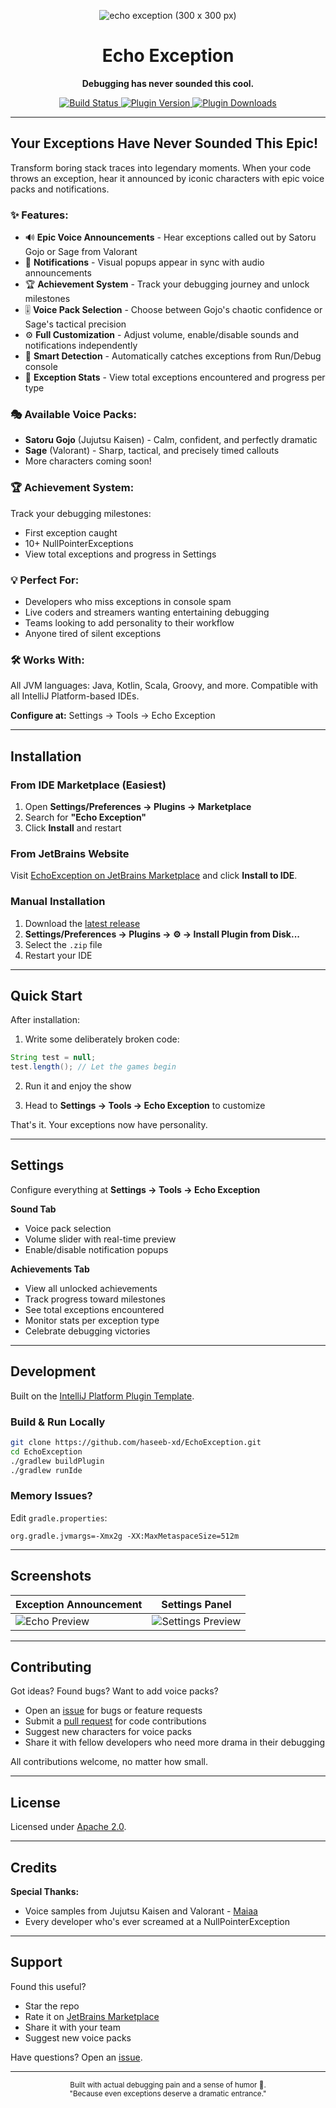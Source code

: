 <div align="center">

![echo exception (300 x 300 px)](https://github.com/user-attachments/assets/e98a42e9-b928-4e8b-a450-8c362d616b86)

  <h1>Echo Exception</h1>
  <p><strong>Debugging has never sounded this cool.</strong></p>
  <p>
    <a href="https://github.com/haseeb-xd/EchoException/actions/workflows/build.yml">
      <img src="https://github.com/haseeb-xd/EchoException/workflows/Build/badge.svg" alt="Build Status"/>
    </a>
    <a href="https://plugins.jetbrains.com/plugin/MARKETPLACE_ID">
      <img src="https://img.shields.io/jetbrains/plugin/v/MARKETPLACE_ID.svg" alt="Plugin Version"/>
    </a>
    <a href="https://plugins.jetbrains.com/plugin/MARKETPLACE_ID">
      <img src="https://img.shields.io/jetbrains/plugin/d/MARKETPLACE_ID.svg" alt="Plugin Downloads"/>
    </a>
  </p>


</div>

---

<!-- Plugin description -->
<h2> Your Exceptions Have Never Sounded This Epic!</h2>

<p>Transform boring stack traces into legendary moments. When your code throws an exception, hear it announced by iconic characters with epic voice packs and notifications.</p>

<h3>✨ Features:</h3>
<ul>
    <li>🔊 <b>Epic Voice Announcements</b> - Hear exceptions called out by Satoru Gojo or Sage from Valorant</li>
    <li>🔔 <b>Notifications</b> - Visual popups appear in sync with audio announcements</li>
    <li>🏆 <b>Achievement System</b> - Track your debugging journey and unlock milestones</li>
    <li>🎚️ <b>Voice Pack Selection</b> - Choose between Gojo's chaotic confidence or Sage's tactical precision</li>
    <li>⚙️ <b>Full Customization</b> - Adjust volume, enable/disable sounds and notifications independently</li>
    <li>🎯 <b>Smart Detection</b> - Automatically catches exceptions from Run/Debug console</li>
    <li>🌈 <b>Exception Stats</b> - View total exceptions encountered and progress per type</li>
</ul>

<h3>🎭 Available Voice Packs:</h3>
<ul>
    <li><b>Satoru Gojo</b> (Jujutsu Kaisen) - Calm, confident, and perfectly dramatic</li>
    <li><b>Sage</b> (Valorant) - Sharp, tactical, and precisely timed callouts</li>
    <li>More characters coming soon! </li>
</ul>

<h3>🏆 Achievement System:</h3>
<p>Track your debugging milestones:</p>
<ul>
    <li>First exception caught</li>
    <li>10+ NullPointerExceptions</li>
    <li>View total exceptions and progress in Settings</li>
</ul>

<h3>💡 Perfect For:</h3>
<ul>
    <li>Developers who miss exceptions in console spam</li>
    <li>Live coders and streamers wanting entertaining debugging</li>
    <li>Teams looking to add personality to their workflow</li>
    <li>Anyone tired of silent exceptions</li>
</ul>

<h3>🛠️ Works With:</h3>
<p>All JVM languages: Java, Kotlin, Scala, Groovy, and more. Compatible with all IntelliJ Platform-based IDEs.</p>

<p><b>Configure at:</b> Settings → Tools → Echo Exception</p>
<!-- Plugin description end -->

---

## Installation

### From IDE Marketplace (Easiest)
1. Open **Settings/Preferences → Plugins → Marketplace**
2. Search for **"Echo Exception"**
3. Click **Install** and restart

### From JetBrains Website
Visit [EchoException on JetBrains Marketplace](https://plugins.jetbrains.com/plugin/28655-echo-exception) and click **Install to IDE**.

### Manual Installation
1. Download the [latest release](https://github.com/haseeb-xd/EchoException/releases/latest)
2. **Settings/Preferences → Plugins → ⚙️ → Install Plugin from Disk...**
3. Select the `.zip` file
4. Restart your IDE

---

## Quick Start

After installation:

1. Write some deliberately broken code:
```java
String test = null;
test.length(); // Let the games begin
```

2. Run it and enjoy the show

3. Head to **Settings → Tools → Echo Exception** to customize

That's it. Your exceptions now have personality.

---

## Settings

Configure everything at **Settings → Tools → Echo Exception**

**Sound Tab**
- Voice pack selection
- Volume slider with real-time preview
- Enable/disable notification popups

**Achievements Tab**
- View all unlocked achievements
- Track progress toward milestones
- See total exceptions encountered
- Monitor stats per exception type
- Celebrate debugging victories

---

## Development

Built on the [IntelliJ Platform Plugin Template](https://github.com/JetBrains/intellij-platform-plugin-template).

### Build & Run Locally

```bash
git clone https://github.com/haseeb-xd/EchoException.git
cd EchoException
./gradlew buildPlugin
./gradlew runIde
```


### Memory Issues?

Edit `gradle.properties`:
```properties
org.gradle.jvmargs=-Xmx2g -XX:MaxMetaspaceSize=512m
```

---

## Screenshots

| Exception Announcement | Settings Panel |
|----------------------|----------------|
| ![Echo Preview](docs/preview_echo.gif) | ![Settings Preview](docs/preview_settings.png) |


---

## Contributing

Got ideas? Found bugs? Want to add voice packs?

- Open an [issue](https://github.com/haseeb-xd/EchoException/issues) for bugs or feature requests
- Submit a [pull request](https://github.com/haseeb-xd/EchoException/pulls) for code contributions
- Suggest new characters for voice packs
- Share it with fellow developers who need more drama in their debugging

All contributions welcome, no matter how small.




---


## License

Licensed under [Apache 2.0](LICENSE).

---

## Credits
**Special Thanks:**
- Voice samples from Jujutsu Kaisen and Valorant - [Maiaa](https://fakeyou.com/profile/maiaa/weights?page_size=24)
- Every developer who's ever screamed at a NullPointerException

---

## Support

Found this useful? 

- Star the repo
- Rate it on [JetBrains Marketplace](https://plugins.jetbrains.com/plugin/MARKETPLACE_ID)
- Share it with your team
- Suggest new voice packs

Have questions? Open an [issue](https://github.com/haseeb-xd/EchoException/issues).

---

<div align="center">
  <sub>Built with actual debugging pain and a sense of humor 💜.</sub><br>
  <sub>"Because even exceptions deserve a dramatic entrance."</sub>
</div>
